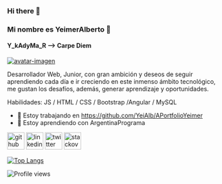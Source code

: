 ### Hi there 👋

### Mi nombre es YeimerAlberto 👋
#### Y_kAdyMa_R --> Carpe Diem
<a href="https://imgbb.com/"><img src="https://i.ibb.co/7KYQh8R/avatar-imagen.png" alt="avatar-imagen" border="0"></a>

Desarrollador Web, Junior, con gran ambición y deseos de seguir aprendiendo cada día e ir creciendo en este inmenso ámbito tecnológico, me gustan los desafíos, además, generar aprendizaje y oportunidades.

Habilidades: JS / HTML / CSS / Bootstrap /Angular / MySQL

- 🔭 Estoy trabajando en https://github.com/YeiAlb/APortfolioYeimer 
- 🌱 Estoy aprendiendo con ArgentinaPrograma 


[<img src='https://cdn.jsdelivr.net/npm/simple-icons@3.0.1/icons/github.svg' alt='github' height='40'>](https://github.com/YeiAlb)  [<img src='https://cdn.jsdelivr.net/npm/simple-icons@3.0.1/icons/linkedin.svg' alt='linkedin' height='40'>](https://www.linkedin.com/in/https://www.linkedin.com/in/yeimer-alberto-m%C3%A1rquez-rojas-5a9568134///)  [<img src='https://cdn.jsdelivr.net/npm/simple-icons@3.0.1/icons/twitter.svg' alt='twitter' height='40'>](https://twitter.com/https://twitter.com/YeimerAlberto/)  [<img src='https://cdn.jsdelivr.net/npm/simple-icons@3.0.1/icons/stackoverflow.svg' alt='stackoverflow' height='40'>](https://stackoverflow.com/users/https://stackoverflow.com/users/20321671/yeialbmar-kadyma)  

[![Top Langs](https://github-readme-stats.vercel.app/api/top-langs/?username=YeiAlb)](https://github.com/anuraghazra/github-readme-stats)

![Profile views](https://gpvc.arturio.dev/YeiAlb)


<!--
**YeiAlb/YeiAlb** is a ✨ _special_ ✨ repository because its `README.md` (this file) appears on your GitHub profile.

Here are some ideas to get you started:

- 🔭 I’m currently working on ...
- 🌱 I’m currently learning ...
- 👯 I’m looking to collaborate on ...
- 🤔 I’m looking for help with ...
- 💬 Ask me about ...
- 📫 How to reach me: ...
- 😄 Pronouns: ...
- ⚡ Fun fact: ...
-->
